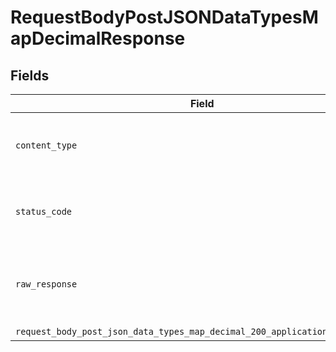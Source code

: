 # RequestBodyPostJSONDataTypesMapDecimalResponse


## Fields

| Field                                                                                                                                                     | Type                                                                                                                                                      | Required                                                                                                                                                  | Description                                                                                                                                               |
| --------------------------------------------------------------------------------------------------------------------------------------------------------- | --------------------------------------------------------------------------------------------------------------------------------------------------------- | --------------------------------------------------------------------------------------------------------------------------------------------------------- | --------------------------------------------------------------------------------------------------------------------------------------------------------- |
| `content_type`                                                                                                                                            | *str*                                                                                                                                                     | :heavy_check_mark:                                                                                                                                        | HTTP response content type for this operation                                                                                                             |
| `status_code`                                                                                                                                             | *int*                                                                                                                                                     | :heavy_check_mark:                                                                                                                                        | HTTP response status code for this operation                                                                                                              |
| `raw_response`                                                                                                                                            | [requests.Response](https://requests.readthedocs.io/en/latest/api/#requests.Response)                                                                     | :heavy_minus_sign:                                                                                                                                        | Raw HTTP response; suitable for custom response parsing                                                                                                   |
| `request_body_post_json_data_types_map_decimal_200_application_json_object`                                                                               | [Optional[RequestBodyPostJSONDataTypesMapDecimal200ApplicationJSON]](../../models/operations/requestbodypostjsondatatypesmapdecimal200applicationjson.md) | :heavy_minus_sign:                                                                                                                                        | OK                                                                                                                                                        |